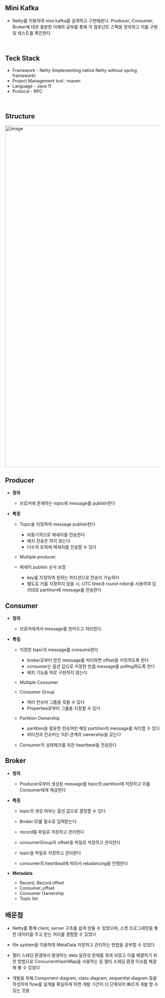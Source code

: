 ## Mini Kafka
- Netty를 이용하여 mini kafka를 설계하고 구현해본다. Producer, Consumer, Broker에 대한 충분한 이해와 공부를 통해 
각 컴포넌트 스펙을 정의하고 이를 구현 및 테스트를 확인한다 

<br>

## Teck Stack

- Framework - Netty (Implementing native Netty without spring framework)
- Project Management tool : maven 
- Language - Java 11
- Protocol - RPC 

<br>

## Structure

<img width="1109" alt="image" src="https://user-images.githubusercontent.com/45396949/130933495-a493e8d4-c82f-41f5-9d9f-3d689e68088c.png">

<br>
  
## Producer

- **정의**

  - 브로커에 존재하는 topic에 message를 publish한다  

- **특징**

  - Topic을 지정하여 message publish한다
     - 비동기적으로 메세지를 전송한다
     - 배치 전송은 하지 않는다
     - 다수의 토픽에 메세지를 전송할 수 있다
  - Multiple producer

  - 메세지 publish 순서 보장
     - key를 지정하여 원하는 파티션으로 전송이 가능하다
     - 별도로 키를 지정하지 않을 시, UTC time과 round-robin을 사용하여 임의대로 partition에 message를 전송한다

  
## Consumer

- **정의**

  - 브로커에게서 message를 얻어오고 처리한다. 

- **특징**

  - 지정한 topic의 message를 consume한다
     - broker로부터 받은 message를 처리하면 offset을 커밋하도록 한다 
     - consumer는 옵션 값으로 지정한 만큼 message를 polling하도록 한다 
     - 배치 기능을 따로 구현하지 않는다

  - Multiple Consumer
  - Consumer Group
     - 여러 컨슈머 그룹을 갖을 수 있다 
     - Properties로부터 그룹을 지정할 수 있다 
  - Partition Ownership
     - partition을 점유한 컨슈머만 해당 partition의 message를 처리할 수 있다
     - 파티션과 컨슈머는 1대1 관계의 ownership을 갖는다 
  - Consumer의 상태체크를 위한 heartbeat을 전송한다

  

## Broker

- **정의**

  - Producer로부터 생성된 message를 topic의 partition에 저장하고 이를 Consumer에게 제공한다 
- **특징**
  - topic의 생성 여부는 옵션 값으로 결정할 수 있다 
   
  - Broker ID를 필수로 입력받는다 
   
  - record를 파일로 저장하고 관리한다 
 
  - consumerGroup의 offset을 파일로 저장하고 관리한다 
  
  - topic을 파일로 저장하고 관리한다 
  
  - consumer의 heartbeat에 따라서 rebalancing을 진행한다 


- **Metadata**
  - Record, Record offset
  - Consumer_offset
  - Consumer Ownership 
  - Topic list 


## 배운점
- Netty를 통해 client, server 구조를 쉽게 만들 수 있었으며, 소켓 프로그래밍을 통한 데이터를 주고 받는 처리를 경험할 수 있었다

- file system을 이용하여 MetaData 저장하고 관리하는 방법을 공부할 수 있었다
- 멀티 스레딩 환경에서 발생하는 data 일관성 문제를 겪게 되었고 이를 해결하기 위한 방법으로 ConcurrentHashMap을 사용하는 등 멀티 스레딩 환경 이슈를 해결해 볼 수 있었다
- 개발을 위해 Component diagram, class diagram, sequential diagram 등을 작성하여 flow를 설계를 확실하게 하면 개발 기간이 더 단축되어 빠르게 개발 할 수 있는 것을 

